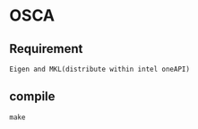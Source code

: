 # OSCA  

## Requirement  
    Eigen and MKL(distribute within intel oneAPI)

## compile  
    make
